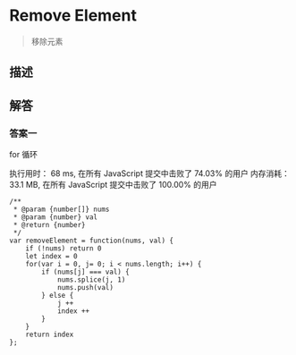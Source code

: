 # Remove Element

> 移除元素

## 描述

## 解答

### 答案一

for 循环

执行用时：
68 ms, 在所有 JavaScript 提交中击败了 74.03% 的用户
内存消耗：
33.1 MB, 在所有 JavaScript 提交中击败了 100.00% 的用户

```
/**
 * @param {number[]} nums
 * @param {number} val
 * @return {number}
 */
var removeElement = function(nums, val) {
    if (!nums) return 0
    let index = 0
    for(var i = 0, j= 0; i < nums.length; i++) {
        if (nums[j] === val) {
            nums.splice(j, 1)
            nums.push(val)
        } else {
            j ++
            index ++
        }
    }
    return index
};
```
